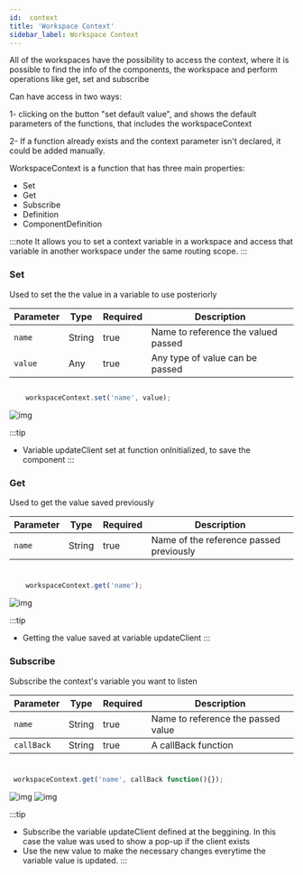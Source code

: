 ```yaml
---
id:  context
title: 'Workspace Context'
sidebar_label: Workspace Context
---
```



All of the workspaces have the possibility to access the context, where it is possible to find the info of the components, the workspace and perform operations like get, set and subscribe

Can have access in two ways:

1- clicking on the button "set default value", and shows the default parameters of the functions, that includes the workspaceContext

2- If a function already exists and the context parameter isn't declared, it could be added manually.


WorkspaceContext is a function that has three main properties:

- Set
- Get
- Subscribe
- Definition
- ComponentDefinition

:::note
It allows you to set a context variable in a workspace and access that variable in another workspace under the same routing scope.
:::

### Set

Used to set the the value in a variable to use posteriorly

<table className="custom-table">
    <thead>
        <tr>
            <th>Parameter</th>
            <th>Type</th>
            <th>Required</th>
            <th>Description</th>
        </tr>
    </thead>
    <tbody>
        <tr className="selected">
            <td><code>name</code></td>
            <td>String</td>
            <td>true</td>
            <td>Name to reference the valued passed</td>
        </tr>
         <tr className="selected">
            <td><code>value</code></td>
            <td>Any</td>
            <td>true</td>
            <td>Any type of value can be passed</td>
        </tr>
    </tbody>
</table>

##
```js
    workspaceContext.set('name', value);
```

![img](/img/responses/context_set_usage.png)

:::tip
- Variable updateClient set at function onInitialized, to save the component
:::

### Get

Used to get the value saved previously

<table className="custom-table">
    <thead>
        <tr>
            <th>Parameter</th>
            <th>Type</th>
            <th>Required</th>
            <th>Description</th>
        </tr>
    </thead>
    <tbody>
        <tr className="selected">
            <td><code>name</code></td>
            <td>String</td>
            <td>true</td>
            <td>Name of the reference passed previously</td>
        </tr>
    </tbody>
</table>

#
```js
    workspaceContext.get('name');
```

![img](/img/responses/context_get_usage.png)

:::tip
- Getting the value saved at variable updateClient 
:::

### Subscribe

Subscribe the context's variable you want to listen

<table className="custom-table">
    <thead>
        <tr>
            <th>Parameter</th>
            <th>Type</th>
            <th>Required</th>
            <th>Description</th>
        </tr>
    </thead>
    <tbody>
        <tr className="selected">
            <td><code>name</code></td>
            <td>String</td>
            <td>true</td>
            <td>Name to reference the passed value</td>
        </tr>
    </tbody>
    <tbody>
        <tr className="selected">
            <td><code>callBack</code></td>
            <td>String</td>
            <td>true</td>
            <td>A callBack function</td>
        </tr>
    </tbody>
</table>

#
```js
 workspaceContext.get('name', callBack function(){});
```

![img](/img/responses/context_subscribe_usage.png)
![img](/img/responses/show-pop-up-confirmation.png)


:::tip

- Subscribe the variable updateClient defined at the beggining. In this case the value was used to show a pop-up if the client exists
- Use the new value to make the necessary changes everytime the variable value is updated.
:::